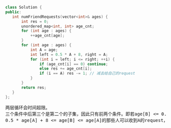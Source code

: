 ```CPP
 class Solution {
public:
    int numFriendRequests(vector<int>& ages) {
        int res = 0;
        unordered_map<int, int> age_cnt;
        for (int age : ages) {
            ++age_cnt[age];
        }
        for (int age : ages) {
            int A = age;
            int left = 0.5 * A + 8, right = A;
            for (int i = left; i <= right; ++i) {
                if (age_cnt[i] == 0) continue;
                else res += age_cnt[i];
                if (i == A) res -= 1; // 减去给自己的request
            }
        }
        return res;
    }
};
```
<pre>
两层循环会时间超限。
三个条件中后第三个是第二个的子集，因此只有前两个条件。即若age[B] <= 0.5 * age[A] + 7或age[B] > age[A]就不能request，也就是
0.5 * age[A] + 8 <= age[B] <= age[A]的那些人可以收到A的request，注意这里减去给自己发送的那个就行。
</pre>
